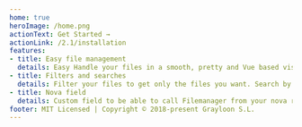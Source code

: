 ```yaml
---
home: true
heroImage: /home.png
actionText: Get Started →
actionLink: /2.1/installation
features:
- title: Easy file management
  details: Easy Handle your files in a smooth, pretty and Vue based visual interface.
- title: Filters and searches
  details: Filter your files to get only the files you want. Search by file name.
- title: Nova field
  details: Custom field to be able to call Filemanager from your nova resources.
footer: MIT Licensed | Copyright © 2018-present Grayloon S.L.
---
```

